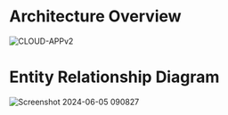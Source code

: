 # Architecture Overview
![CLOUD-APPv2](https://github.com/nabilmakarim11111/CloudComputing-GO/assets/93192525/4cdcbf7c-af23-4af0-bc9e-5974f7ce7762)
# Entity Relationship Diagram
![Screenshot 2024-06-05 090827](https://github.com/nabilmakarim11111/CloudComputing-GO/assets/93192525/6288ac14-276e-4703-9092-869674288637)
